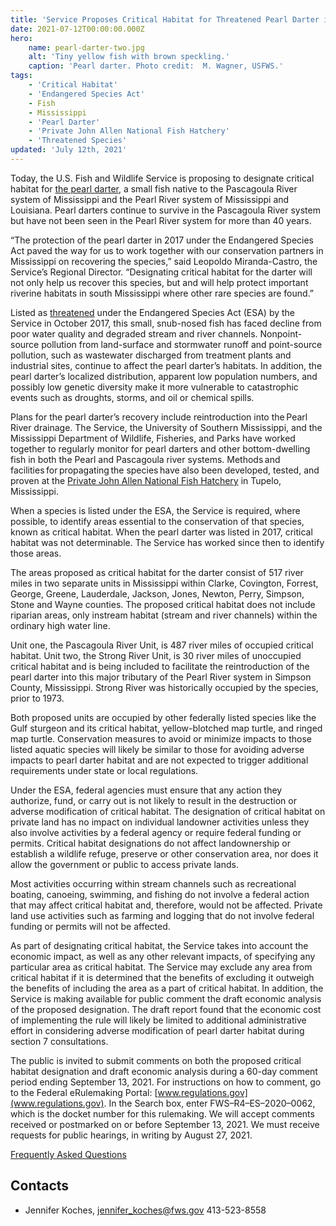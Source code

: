 ```yaml
---
title: 'Service Proposes Critical Habitat for Threatened Pearl Darter in Mississippi'
date: 2021-07-12T00:00:00.000Z
hero:
    name: pearl-darter-two.jpg
    alt: 'Tiny yellow fish with brown speckling.'
    caption: 'Pearl darter. Photo credit:  M. Wagner, USFWS.'
tags:
    - 'Critical Habitat'
    - 'Endangered Species Act'
    - Fish
    - Mississippi
    - 'Pearl Darter'
    - 'Private John Allen National Fish Hatchery'
    - 'Threatened Species'
updated: 'July 12th, 2021'
---
```


Today, the U.S. Fish and Wildlife Service is proposing to designate critical habitat for [the pearl darter](/wildlife/fishes/pearl-darter/), a small fish native to the Pascagoula River system of Mississippi and the Pearl River system of Mississippi and Louisiana. Pearl darters continue to survive in the Pascagoula River system but have not been seen in the Pearl River system for more than 40 years.  

“The protection of the pearl darter in 2017 under the Endangered Species Act paved the way for us to work together with our conservation partners in Mississippi on recovering the species,” said Leopoldo Miranda-Castro, the Service’s Regional Director. “Designating critical habitat for the darter will not only help us recover this species, but and will help protect important riverine habitats in south Mississippi where other rare species are found.” 

Listed as [threatened](https://www.fws.gov/endangered/esa-library/pdf/esa_basics.pdf) under the Endangered Species Act (ESA) by the Service in October 2017, this small, snub-nosed fish has faced decline from poor water quality and degraded stream and river channels. Nonpoint-source pollution from land-surface and stormwater runoff and point-source pollution, such as wastewater discharged from treatment plants and industrial sites, continue to affect the pearl darter’s habitats. In addition, the pearl darter’s localized distribution, apparent low population numbers, and possibly low genetic diversity make it more vulnerable to catastrophic events such as droughts, storms, and oil or chemical spills. 

Plans for the pearl darter’s recovery include reintroduction into the Pearl River drainage. The Service, the University of Southern Mississippi, and the Mississippi Department of Wildlife, Fisheries, and Parks have worked together to regularly monitor for pearl darters and other bottom-dwelling fish in both the Pearl and Pascagoula river systems. Methods and facilities for propagating the species have also been developed, tested, and proven at the [Private John Allen National Fish Hatchery](https://www.fws.gov/southeast/private-john-allen/) in Tupelo, Mississippi. 

When a species is listed under the ESA, the Service is required, where possible, to identify areas essential to the conservation of that species, known as critical habitat. When the pearl darter was listed in 2017, critical habitat was not determinable. The Service has worked since then to identify those areas.  

The areas proposed as critical habitat for the darter consist of 517 river miles in two separate units in Mississippi within Clarke, Covington, Forrest, George, Greene, Lauderdale, Jackson, Jones, Newton, Perry, Simpson, Stone and Wayne counties. The proposed critical habitat does not include riparian areas, only instream habitat (stream and river channels) within the ordinary high water line. 

Unit one, the Pascagoula River Unit, is 487 river miles of occupied critical habitat. Unit two, the Strong River Unit, is 30 river miles of unoccupied critical habitat and is being included to facilitate the reintroduction of the pearl darter into this major tributary of the Pearl River system in Simpson County, Mississippi. Strong River was historically occupied by the species, prior to 1973. 

Both proposed units are occupied by other federally listed species like the Gulf sturgeon and its critical habitat, yellow-blotched map turtle, and ringed map turtle. Conservation measures to avoid or minimize impacts to those listed aquatic species will likely be similar to those for avoiding adverse impacts to pearl darter habitat and are not expected to trigger additional requirements under state or local regulations.  

Under the ESA, federal agencies must ensure that any action they authorize, fund, or carry out is not likely to result in the destruction or adverse modification of critical habitat. The designation of critical habitat on private land has no impact on individual landowner activities unless they also involve activities by a federal agency or require federal funding or permits. Critical habitat designations do not affect landownership or establish a wildlife refuge, preserve or other conservation area, nor does it allow the government or public to access private lands.  

Most activities occurring within stream channels such as recreational boating, canoeing, swimming, and fishing do not involve a federal action that may affect critical habitat and, therefore, would not be affected. Private land use activities such as farming and logging that do not involve federal funding or permits will not be affected.  

As part of designating critical habitat, the Service takes into account the economic impact, as well as any other relevant impacts, of specifying any particular area as critical habitat. The Service may exclude any area from critical habitat if it is determined that the benefits of excluding it outweigh the benefits of including the area as a part of critical habitat. In addition, the Service is making available for public comment the draft economic analysis of the proposed designation. The draft report found that the economic cost of implementing the rule will likely be limited to additional administrative effort in considering adverse modification of pearl darter habitat during section 7 consultations.  

The public is invited to submit comments on both the proposed critical habitat designation and draft economic analysis during a 60-day comment period ending September 13, 2021. For instructions on how to comment, go to the Federal eRulemaking Portal: [www.regulations.gov](www.regulations.gov).  In the Search box, enter FWS–R4–ES–2020–0062, which is the docket number for this rulemaking.  We will accept comments received or postmarked on or before September 13, 2021. We must receive requests for public hearings, in writing by August 27, 2021.  

[Frequently Asked Questions](/faq/proposed-critical-habitat-for-the-pearl-darter-in-mississippi-FAQ/)

## Contacts

- Jennifer Koches, [jennifer_koches@fws.gov](mailto:jennifer_koches@fws.gov) 413-523-8558
